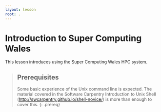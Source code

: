 ```yaml
---
layout: lesson
root: .
---
```


# Introduction to Super Computing Wales

This lesson introduces using the Super Computing Wales HPC system. 

> ## Prerequisites
>
> Some basic experience of the Unix command line is expected. The material covered in the Software Carpentry Introduction to Unix Shell (http://swcarpentry.github.io/shell-novice/) is more than enough to cover this. 
{: .prereq}





